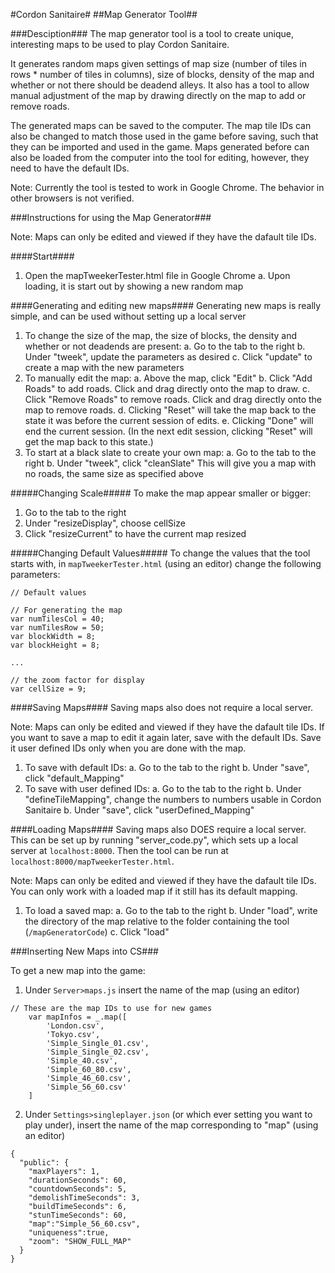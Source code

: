 #Cordon Sanitaire#
##Map Generator Tool##

###Desciption###
The map generator tool is a tool to create unique, interesting maps to be used to play Cordon Sanitaire.

It generates random maps given settings of map size (number of tiles in rows * number of tiles in columns),
size of blocks, density of the map and whether or not there should be deadend alleys. It also has a tool to 
allow manual adjustment of the map by drawing directly on the map to add or remove roads. 

The generated maps can be saved to the computer. The map tile IDs can also be changed to match those used in 
the game before saving, such that they can be imported and used in the game. Maps generated before can also be
loaded from the computer into the tool for editing, however, they need to have the default IDs. 

Note: Currently the tool is tested to work in Google Chrome. The behavior in other browsers is not verified.

###Instructions for using the Map Generator###

Note: Maps can only be edited and viewed if they have the dafault tile IDs. 

####Start####
1. Open the mapTweekerTester.html file in Google Chrome
	a. Upon loading, it is start out by showing a new random map

####Generating and editing new maps####
Generating new maps is really simple, and can be used without setting up a local server

1. To change the size of the map, the size of blocks, the density and whether or not deadends are present:
	a. Go to the tab to the right
	b. Under "tweek", update the parameters as desired 
	c. Click "update" to create a map with the new parameters
2. To manually edit the map:
	a. Above the map, click "Edit"
	b. Click "Add Roads" to add roads. Click and drag directly onto the map to draw.
	c. Click "Remove Roads" to remove roads. Click and drag directly onto the map to remove roads.
	d. Clicking "Reset" will take the map back to the state it was before the current session of edits.
	e. Clicking "Done" will end the current session. (In the next edit session, clicking "Reset" will get
	the map back to this state.)
3. To start at a black slate to create your own map:
	a. Go to the tab to the right
	b. Under "tweek", click "cleanSlate"
		This will give you a map with no roads, the same size as specified above

#####Changing Scale#####
To make the map appear smaller or bigger:
1. Go to the tab to the right
2. Under "resizeDisplay", choose cellSize
3. Click "resizeCurrent" to have the current map resized

#####Changing Default Values#####
To change the values that the tool starts with, in `mapTweekerTester.html` (using an editor) change the following parameters:
```
// Default values

// For generating the map
var numTilesCol = 40;
var numTilesRow = 50;
var blockWidth = 8;
var blockHeight = 8;

...

// the zoom factor for display
var cellSize = 9;
```

####Saving Maps####
Saving maps also does not require a local server.

Note: Maps can only be edited and viewed if they have the dafault tile IDs. If you want to save a map to edit 
it again later, save with the default IDs. Save it user defined IDs only when you are done with the map.

1. To save with default IDs:
	a. Go to the tab to the right
	b. Under "save", click "default_Mapping"
2. To save with user defined IDs:
	a. Go to the tab to the right
	b. Under "defineTileMapping", change the numbers to numbers usable in Cordon Sanitaire
	b. Under "save", click "userDefined_Mapping"

####Loading Maps####
Saving maps also DOES require a local server. This can be set up by running "server_code.py", which sets up a 
local server at `localhost:8000`. Then the tool can be run at `localhost:8000/mapTweekerTester.html`.

Note: Maps can only be edited and viewed if they have the dafault tile IDs. You can only work with a loaded map
if it still has its default mapping.

1. To load a saved map:
	a. Go to the tab to the right
	b. Under "load", write the directory of the map relative to the folder containing the tool (`/mapGeneratorCode`)
	c. Click "load"

###Inserting New Maps into CS###

To get a new map into the game:

1. Under `Server>maps.js` insert the name of the map (using an editor)
```
// These are the map IDs to use for new games
    var mapInfos = _.map([
        'London.csv',
        'Tokyo.csv',
        'Simple_Single_01.csv',
        'Simple_Single_02.csv',
        'Simple_40.csv',
        'Simple_60_80.csv',
        'Simple_46_60.csv',
        'Simple_56_60.csv'
    ]
```
2. Under `Settings>singleplayer.json` (or which ever setting you want to play under), insert the name of the map
corresponding to "map" (using an editor)
```
{
  "public": {
    "maxPlayers": 1,
    "durationSeconds": 60,
    "countdownSeconds": 5,
    "demolishTimeSeconds": 3,
    "buildTimeSeconds": 6,
    "stunTimeSeconds": 60,
    "map":"Simple_56_60.csv",
    "uniqueness":true,
    "zoom": "SHOW_FULL_MAP"
  }
}
```
